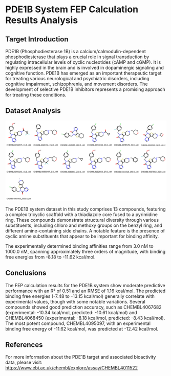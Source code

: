 # PDE1B System FEP Calculation Results Analysis

## Target Introduction

PDE1B (Phosphodiesterase 1B) is a calcium/calmodulin-dependent phosphodiesterase that plays a crucial role in signal transduction by regulating intracellular levels of cyclic nucleotides (cAMP and cGMP). It is highly expressed in the brain and is involved in dopaminergic signaling and cognitive function. PDE1B has emerged as an important therapeutic target for treating various neurological and psychiatric disorders, including cognitive impairment, schizophrenia, and movement disorders. The development of selective PDE1B inhibitors represents a promising approach for treating these conditions.

## Dataset Analysis

![Molecular structures of representative compounds](mol_grid.png)

The PDE1B system dataset in this study comprises 13 compounds, featuring a complex tricyclic scaffold with a thiadiazole core fused to a pyrimidine ring. These compounds demonstrate structural diversity through various substituents, including chloro and methoxy groups on the benzyl ring, and different amine-containing side chains. A notable feature is the presence of cyclic amine substituents that appear to be important for binding affinity.

The experimentally determined binding affinities range from 3.0 nM to 1000.0 nM, spanning approximately three orders of magnitude, with binding free energies from -8.18 to -11.62 kcal/mol.

## Conclusions

The FEP calculation results for the PDE1B system show moderate predictive performance with an R² of 0.51 and an RMSE of 1.16 kcal/mol. The predicted binding free energies (-7.48 to -13.15 kcal/mol) generally correlate with experimental values, though with some notable variations. Several compounds showed good prediction accuracy, such as CHEMBL4067682 (experimental: -10.34 kcal/mol, predicted: -10.61 kcal/mol) and CHEMBL4068450 (experimental: -8.18 kcal/mol, predicted: -8.43 kcal/mol). The most potent compound, CHEMBL4095097, with an experimental binding free energy of -11.62 kcal/mol, was predicted at -12.42 kcal/mol.

## References

For more information about the PDE1B target and associated bioactivity data, please visit:
https://www.ebi.ac.uk/chembl/explore/assay/CHEMBL4011522 